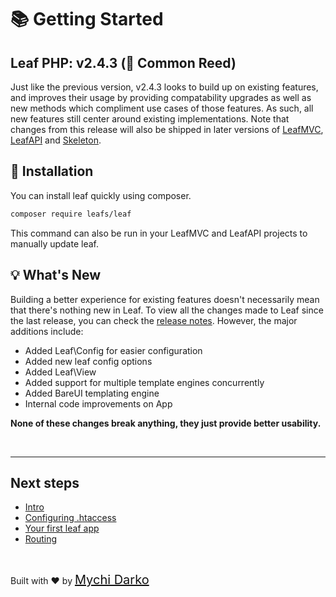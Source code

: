 # 📚 Getting Started

## Leaf PHP: v2.4.3 (🎋 Common Reed)

Just like the previous version, v2.4.3 looks to build up on existing features, and improves their usage by providing compatability upgrades as well as new methods which compliment use cases of those features. As such, all new features still center around existing implementations. Note that changes from this release will also be shipped in later versions of [LeafMVC](/leaf-mvc/), [LeafAPI](/leaf-api/) and [Skeleton](/skeleton/).

## 📁 Installation

You can install leaf quickly using composer.

```bash
composer require leafs/leaf
```

This command can also be run in your LeafMVC and LeafAPI projects to manually update leaf.

## 💡 What's New

Building a better experience for existing features doesn't necessarily mean that there's nothing new in Leaf. To view all the changes made to Leaf since the last release, you can check the [release notes](https://github.com/leafsphp/leaf/releases/tag/v2.4.3). However, the major additions include:

- Added Leaf\Config for easier configuration
- Added new leaf config options
- Added Leaf\View
- Added support for multiple template engines concurrently
- Added BareUI templating engine
- Internal code improvements on App

**None of these changes break anything, they just provide better usability.**

<br>
<hr>

## Next steps

- [Intro](leaf/v/2.4.4/intro/)
- [Configuring .htaccess](leaf/v/2.4.4/intro/htaccess)
- [Your first leaf app](leaf/v/2.4.4/intro/first)
- [Routing](leaf/v/2.4.4/routing/)

<br>

Built with ❤ by <a href="https://mychi.netlify.app" style="font-size: 20px; color: #111;" target="_blank">Mychi Darko</a>
